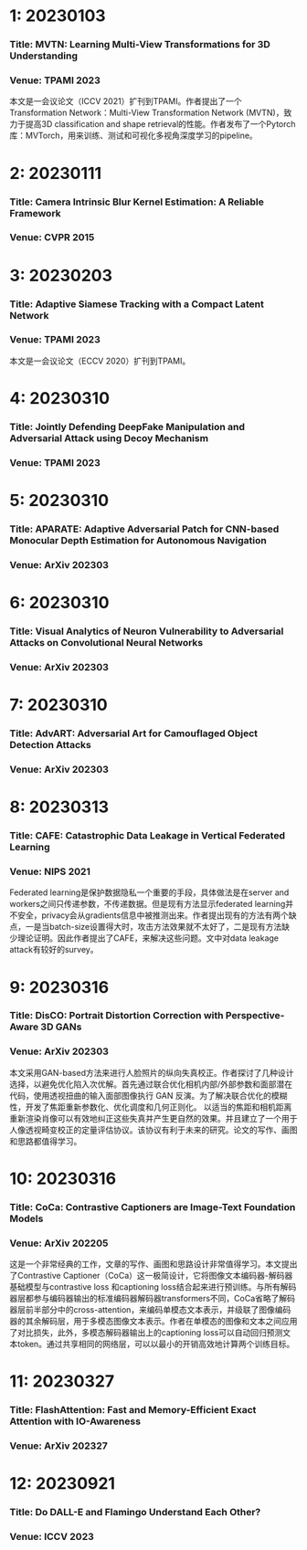 # 1: 20230103
### Title: MVTN: Learning Multi-View Transformations for 3D Understanding
### Venue: TPAMI 2023
本文是一会议论文（ICCV 2021）扩刊到TPAMI。作者提出了一个Transformation Network：Multi-View Transformation Network (MVTN)，致力于提高3D classification and shape retrieval的性能。作者发布了一个Pytorch库：MVTorch，用来训练、测试和可视化多视角深度学习的pipeline。
# 2: 20230111
### Title: Camera Intrinsic Blur Kernel Estimation: A Reliable Framework
### Venue: CVPR 2015
# 3: 20230203
### Title: Adaptive Siamese Tracking with a Compact Latent Network
### Venue: TPAMI 2023
本文是一会议论文（ECCV 2020）扩刊到TPAMI。
# 4: 20230310
### Title: Jointly Defending DeepFake Manipulation and Adversarial Attack using Decoy Mechanism
### Venue: TPAMI 2023

# 5: 20230310
### Title: APARATE: Adaptive Adversarial Patch for CNN-based Monocular Depth Estimation for Autonomous Navigation
### Venue: ArXiv 202303


# 6: 20230310
### Title: Visual Analytics of Neuron Vulnerability to Adversarial Attacks on Convolutional Neural Networks
### Venue: ArXiv 202303

# 7: 20230310
### Title: AdvART: Adversarial Art for Camouflaged Object Detection Attacks
### Venue: ArXiv 202303

# 8: 20230313
### Title: CAFE: Catastrophic Data Leakage in Vertical Federated Learning
### Venue: NIPS 2021
Federated learning是保护数据隐私一个重要的手段，具体做法是在server and workers之间只传递参数，不传递数据。但是现有方法显示federated learning并不安全，privacy会从gradients信息中被推测出来。作者提出现有的方法有两个缺点，一是当batch-size设置得大时，攻击方法效果就不太好了，二是现有方法缺少理论证明。因此作者提出了CAFE，来解决这些问题。文中对data leakage attack有较好的survey。
# 9: 20230316
### Title: DisCO: Portrait Distortion Correction with Perspective-Aware 3D GANs
### Venue: ArXiv 202303
本文采用GAN-based方法来进行人脸照片的纵向失真校正。作者探讨了几种设计选择，以避免优化陷入次优解。首先通过联合优化相机内部/外部参数和面部潜在代码，使用透视扭曲的输入面部图像执行 GAN 反演。为了解决联合优化的模糊性，开发了焦距重新参数化、优化调度和几何正则化。 以适当的焦距和相机距离重新渲染肖像可以有效地纠正这些失真并产生更自然的效果。并且建立了一个用于人像透视畸变校正的定量评估协议。该协议有利于未来的研究。论文的写作、画图和思路都值得学习。
# 10: 20230316
### Title: CoCa: Contrastive Captioners are Image-Text Foundation Models
### Venue: ArXiv 202205
这是一个非常经典的工作，文章的写作、画图和思路设计非常值得学习。本文提出了Contrastive Captioner（CoCa）这一极简设计，它将图像文本编码器-解码器基础模型与contrastive loss 和captioning loss结合起来进行预训练。与所有解码器层都参与编码器输出的标准编码器解码器transformers不同，CoCa省略了解码器层前半部分中的cross-attention，来编码单模态文本表示，并级联了图像编码器的其余解码层，用于多模态图像文本表示。作者在单模态的图像和文本之间应用了对比损失，此外，多模态解码器输出上的captioning loss可以自动回归预测文本token。通过共享相同的网络层，可以以最小的开销高效地计算两个训练目标。
# 11: 20230327
### Title: FlashAttention: Fast and Memory-Efficient Exact Attention with IO-Awareness
### Venue: ArXiv 202327

# 12: 20230921
### Title: Do DALL-E and Flamingo Understand Each Other?
### Venue: ICCV 2023















